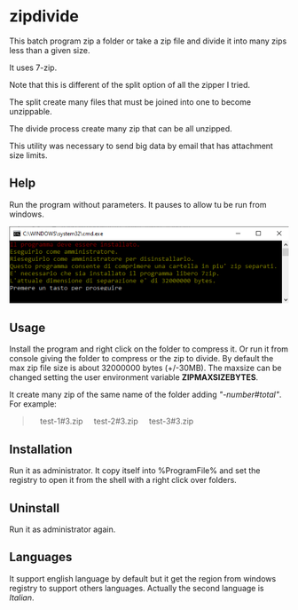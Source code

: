 # zipdivide

This batch program zip a folder or take a zip file and divide it into many zips less than a given size.

It uses 7-zip.

Note that this is different of the split option of all the zipper I tried.

The split create many files that must be joined into one to become unzippable.

The divide process create many zip that can be all unzipped.

This utility was necessary to send big data by email that has attachment size limits.



## **Help**

Run the program without parameters.
It pauses to allow tu be run from windows.

![](imgs/usage.png)

## **Usage**

Install the program and right click on the folder to compress it.
Or run it from console giving the folder to compress or the zip to divide.
By default the max zip file size is about 32000000 bytes (+/-30MB).
The maxsize can be changed setting the user environment variable **ZIPMAXSIZEBYTES**.

It create many zip of the same name of the folder adding *"-number#total"*.
For example:

>     test-1#3.zip
>     test-2#3.zip
>     test-3#3.zip

## **Installation**

Run it as administrator. It copy itself into %ProgramFile% and set the registry to open it from the shell with a right click over folders.

## **Uninstall**

Run it as administrator again.

## **Languages**

It support english language by default but it get the region from windows registry to support others languages. Actually the second language is *Italian*.
